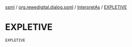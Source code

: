 [ssml](../../index.md) / [org.rewedigital.dialog.ssml](../index.md) / [InterpretAs](index.md) / [EXPLETIVE](./-e-x-p-l-e-t-i-v-e.md)

# EXPLETIVE

`EXPLETIVE`